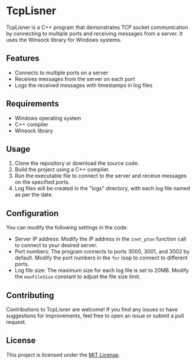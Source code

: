 # TcpLisner

TcpLisner is a C++ program that demonstrates TCP socket communication by connecting to multiple ports and receiving messages from a server. It uses the Winsock library for Windows systems.

## Features

- Connects to multiple ports on a server
- Receives messages from the server on each port
- Logs the received messages with timestamps in log files

## Requirements

- Windows operating system
- C++ compiler
- Winsock library

## Usage

1. Clone the repository or download the source code.
2. Build the project using a C++ compiler.
3. Run the executable file to connect to the server and receive messages on the specified ports.
4. Log files will be created in the "logs" directory, with each log file named as per the date.

## Configuration

You can modify the following settings in the code:

- Server IP address: Modify the IP address in the `inet_pton` function call to connect to your desired server.
- Port numbers: The program connects to ports 3000, 3001, and 3002 by default. Modify the port numbers in the `for` loop to connect to different ports.
- Log file size: The maximum size for each log file is set to 20MB. Modify the `maxFileSize` constant to adjust the file size limit.

## Contributing

Contributions to TcpLisner are welcome! If you find any issues or have suggestions for improvements, feel free to open an issue or submit a pull request.

## License

This project is licensed under the [MIT License](LICENSE).

